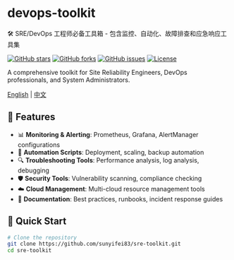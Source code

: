 # devops-toolkit
🛠️ SRE/DevOps 工程师必备工具箱 - 包含监控、自动化、故障排查和应急响应工具集

[![GitHub stars](https://img.shields.io/github/stars/sunyifei83/sre-toolkit)](https://github.com/sunyifei83/sre-toolkit/stargazers)
[![GitHub forks](https://img.shields.io/github/forks/sunyifei83/sre-toolkit)](https://github.com/sunyifei83/sre-toolkit/network)
[![GitHub issues](https://img.shields.io/github/issues/sunyifei83/sre-toolkit)](https://github.com/sunyifei83/sre-toolkit/issues)
[![License](https://img.shields.io/badge/License-MIT-blue.svg)](LICENSE)

A comprehensive toolkit for Site Reliability Engineers, DevOps professionals, and System Administrators.

[English](README.md) | [中文](README-zh.md)

## 🎯 Features

- 📊 **Monitoring & Alerting**: Prometheus, Grafana, AlertManager configurations
- 🔧 **Automation Scripts**: Deployment, scaling, backup automation
- 🔍 **Troubleshooting Tools**: Performance analysis, log analysis, debugging
- 🛡️ **Security Tools**: Vulnerability scanning, compliance checking
- ☁️ **Cloud Management**: Multi-cloud resource management tools
- 📝 **Documentation**: Best practices, runbooks, incident response guides

## 🚀 Quick Start

```bash
# Clone the repository
git clone https://github.com/sunyifei83/sre-toolkit.git
cd sre-toolkit
